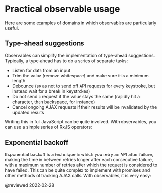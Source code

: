 # Practical observable usage

Here are some examples of domains in which observables are particularly useful.

## Type-ahead suggestions

Observables can simplify the implementation of type-ahead suggestions.
Typically, a type-ahead has to do a series of separate tasks:

*   Listen for data from an input
*   Trim the value \(remove whitespace\) and make sure it is a minimum length
*   Debounce \(so as not to send off API requests for every keystroke, but instead wait for a break in keystrokes\)
*   Do not send a request if the value stays the same \(rapidly hit a character, then backspace, for instance\)
*   Cancel ongoing AJAX requests if their results will be invalidated by the updated results

Writing this in full JavaScript can be quite involved.
With observables, you can use a simple series of RxJS operators:

<code-example header="Typeahead" path="practical-observable-usage/src/typeahead.ts"></code-example>

## Exponential backoff

Exponential backoff is a technique in which you retry an API after failure, making the time in between retries longer after each consecutive failure, with a maximum number of retries after which the request is considered to have failed.
This can be quite complex to implement with promises and other methods of tracking AJAX calls.
With observables, it is very easy:

<code-example header="Exponential backoff" path="practical-observable-usage/src/backoff.ts"></code-example>

<!-- links -->

<!-- external links -->

<!-- end links -->

@reviewed 2022-02-28
